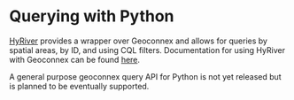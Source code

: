 # Querying with Python

[HyRiver](https://docs.hyriver.io/) provides a wrapper over Geoconnex and allows for queries by spatial areas, by ID, and using CQL filters. Documentation for using HyRiver with Geoconnex can be found [here](https://docs.hyriver.io/examples/notebooks/geoconnex.html).

A general purpose geoconnex query API for Python is not yet released but is planned to be eventually supported.
